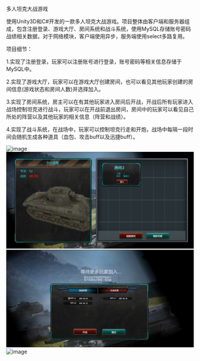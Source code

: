 多人坦克大战游戏

使用Unity3D和C#开发的一款多人坦克大战游戏。项目整体由客户端和服务器组成，包含注册登录、游戏大厅、房间系统和战斗系统，使用MySQL存储账号密码战绩相关数据，对于网络模块，客户端使用异步，服务端使用select多路复用。

项目细节：

1.实现了注册登录，玩家可以注册账号进行登录，账号密码等相关信息存储于MySQL中。

2.实现了游戏大厅，玩家可以在游戏大厅创建房间，也可以看见其他玩家创建的房间信息(游戏状态和房间人数)并选择加入。

3.实现了房间系统，房主可以在有其他玩家进入房间后开战，开战后所有玩家进入战场控制坦克进行战斗，玩家可以在开战前退出房间，房间中的玩家可以看见自己所处的阵营以及其他玩家的相关信息（阵营和战绩）。

4.实现了战斗系统，在战场中，玩家可以控制坦克行走和开炮，战场中每隔一段时间会随机生成各种道具（血包、攻击buff以及迅捷buff）。

![image](LoginInterface.png)
![image](LobbyInterface.png)
![image](RoomInterface.png)
![image](BattleGround.png)


